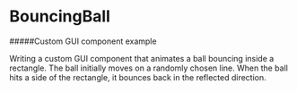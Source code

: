 BouncingBall
==========

#####Custom GUI component example

Writing a custom GUI component that animates a ball bouncing inside a rectangle. The ball initially moves on a randomly chosen line. When the ball hits a side of the rectangle, it bounces back in the reflected direction. 